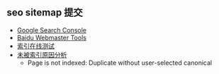 ## seo sitemap 提交

- [Google Search Console](https://search.google.com/search-console/sitemaps)
- [Baidu Webmaster Tools](https://ziyuan.baidu.com/linksubmit/index)
- [索引在线测试](https://search.google.com/test/rich-results)
- [未被索引原因分析](https://support.google.com/webmasters/answer/7440203#discovered__unclear_status)
    - Page is not indexed: Duplicate without user-selected canonical